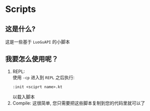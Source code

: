 # Scripts

## 这是什么?
这是一些基于 `LuoGuAPI` 的小脚本  

## 我要怎么使用呢？
1. REPL:   
    使用 `-cp` 进入到 `REPL` 之后执行:  
    ```
    :init <sciprt name>.kt
    ```
    以载入脚本  
2. Compile:
    这很简单, 您只需要把这些脚本复制到您的代码里就可以了
